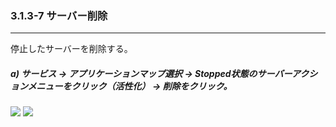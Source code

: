### 3.1.3-7 サーバー削除

---

停止したサーバーを削除する。

##### a\) サービス → アプリケーションマップ選択 → Stopped状態のサーバーアクションメニューをクリック（活性化） → 削除をクリック。
![](/assets/EN/2.5/3.1.3-7_1.png)
![](/assets/EN/2.5/3.1.3-7_2.png)



